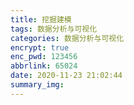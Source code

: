 ```yaml
---
title: 挖掘建模
tags: 数据分析与可视化
categories: 数据分析与可视化
encrypt: true
enc_pwd: 123456
abbrlink: 65024
date: 2020-11-23 21:02:44
summary_img:
---
```

